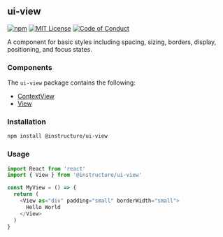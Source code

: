 ## ui-view

[![npm][npm]][npm-url]
[![MIT License][license-badge]][license]
[![Code of Conduct][coc-badge]][coc]

A component for basic styles including spacing, sizing, borders, display, positioning, and focus states.

### Components

The `ui-view` package contains the following:

- [ContextView](ContextView)
- [View](View)

### Installation

```sh
npm install @instructure/ui-view
```

### Usage

```js
import React from 'react'
import { View } from '@instructure/ui-view'

const MyView = () => {
  return (
    <View as="div" padding="small" borderWidth="small">
      Hello World
    </View>
  )
}
```

[npm]: https://img.shields.io/npm/v/@instructure/ui-view.svg
[npm-url]: https://npmjs.com/package/@instructure/ui-view
[license-badge]: https://img.shields.io/npm/l/instructure-ui.svg?style=flat-square
[license]: https://github.com/instructure/instructure-ui/blob/master/LICENSE.md
[coc-badge]: https://img.shields.io/badge/code%20of-conduct-ff69b4.svg?style=flat-square
[coc]: https://github.com/instructure/instructure-ui/blob/master/CODE_OF_CONDUCT.md
